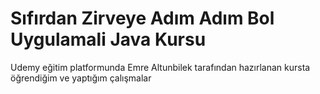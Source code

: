 # Sıfırdan Zirveye Adım Adım Bol Uygulamali Java Kursu
Udemy eğitim platformunda Emre Altunbilek tarafından hazırlanan kursta öğrendiğim ve yaptığım çalışmalar
